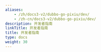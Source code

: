 ```yaml
---
aliases:
    - /zh/docs3-v2/dubbo-go-pixiu/dev/
    - /zh-cn/docs3-v2/dubbo-go-pixiu/dev/
description: 开发者指南
linkTitle: 开发者指南
title: 开发者指南
type: docs
weight: 30
---
```

